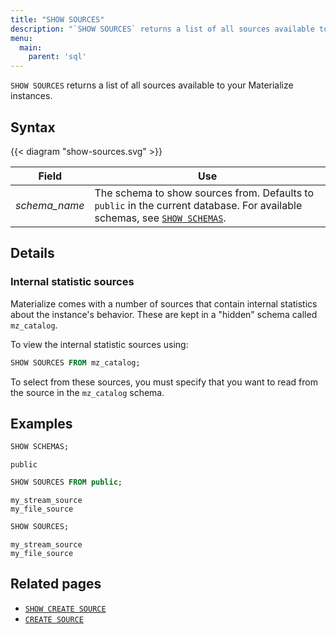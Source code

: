 ```yaml
---
title: "SHOW SOURCES"
description: "`SHOW SOURCES` returns a list of all sources available to your Materialize instances."
menu:
  main:
    parent: 'sql'
---
```


`SHOW SOURCES` returns a list of all sources available to your Materialize
instances.

## Syntax

{{< diagram "show-sources.svg" >}}

Field | Use
------|-----
_schema&lowbar;name_ | The schema to show sources from. Defaults to `public` in the current database. For available schemas, see [`SHOW SCHEMAS`](../show-schemas).

## Details

### Internal statistic sources

Materialize comes with a number of sources that contain internal statistics
about the instance's behavior. These are kept in a "hidden" schema called
`mz_catalog`.

To view the internal statistic sources using:

```sql
SHOW SOURCES FROM mz_catalog;
```

To select from these sources, you must specify that you want to read from the
source in the `mz_catalog` schema.

## Examples

```sql
SHOW SCHEMAS;
```
```nofmt
public
```
```sql
SHOW SOURCES FROM public;
```
```nofmt
my_stream_source
my_file_source
```
```sql
SHOW SOURCES;
```
```nofmt
my_stream_source
my_file_source
```

## Related pages

- [`SHOW CREATE SOURCE`](../show-create-source)
- [`CREATE SOURCE`](../create-source)
